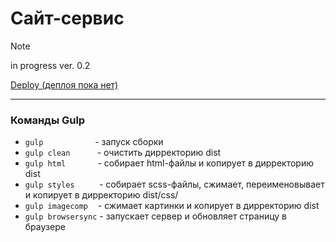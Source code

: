 # Сайт-сервис

> [!NOTE]
> in progress
> ver. 0.2


[Deploy (деплоя пока нет)](https://)

---
### Команды Gulp

- ```gulp``` &nbsp;&nbsp;&nbsp;&nbsp;&nbsp;&nbsp;&nbsp;&nbsp;&nbsp;&nbsp;&nbsp;&nbsp;&nbsp;&nbsp;&nbsp;&nbsp;&nbsp;&nbsp;&nbsp;&nbsp;- запуск сборки
- ```gulp clean``` &nbsp;&nbsp;&nbsp;&nbsp;&nbsp;&nbsp;&nbsp;&nbsp;&nbsp;&nbsp;- очистить дирректорию dist
- ```gulp html``` &nbsp;&nbsp;&nbsp;&nbsp;&nbsp;&nbsp;&nbsp;&nbsp;&nbsp;&nbsp;&nbsp;&nbsp;- собирает html-файлы и копирует в дирректорию dist
- ```gulp styles``` &nbsp;&nbsp;&nbsp;&nbsp;&nbsp;&nbsp;&nbsp;&nbsp;&nbsp;- собирает scss-файлы, сжимает, переименовывает и копирует в дирректорию dist/css/ 
- ```gulp imagecomp``` &nbsp;&nbsp;&nbsp;- сжимает картинки и копирует в дирректорию dist
- ```gulp browsersync``` - запускает сервер и обновляет страницу в браузере




